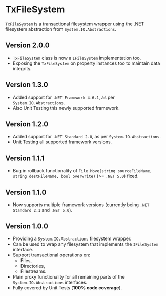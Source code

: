 TxFileSystem
=================
`TxFileSystem` is a transactional filesystem wrapper using the .NET filesystem abstraction from `System.IO.Abstractions`.

Version 2.0.0
-----------------

* `TxFileSystem` class is now a `IFileSystem` implementation too.
* Exposing the `TxFileSystem` on property instances too to maintain data integrity.

Version 1.3.0
-----------------

*  Added support for `.NET Framework 4.6.1`, as per `System.IO.Abstractions`.
*  Also Unit Testing this newly supported framework.

Version 1.2.0
-----------------

*  Added support for `.NET Standard 2.0`, as per `System.IO.Abstractions`.
*  Unit Testing all supported framework versions.

Version 1.1.1
-----------------

*  Bug in rollback functionality of `File.Move(string sourceFileName, string destFileName, bool overwrite)` (>= `.NET 5.0`) fixed.

Version 1.1.0
-----------------

*  Now supports multiple framework versions (currently being `.NET Standard 2.1` and `.NET 5.0`).

Version 1.0.0
-----------------

*  Providing a `System.IO.Abstractions` filesystem wrapper.
*  Can be used to wrap any filesystem that implements the `IFileSystem` interface.
*  Support transactional operations on:
   *   Files,
   *   Directories,
   *   Filestreams.
*  Plain proxy functionality for all remaining parts of the `System.IO.Abstractions` interfaces.
*  Fully covered by Unit Tests (**100% code coverage**).
